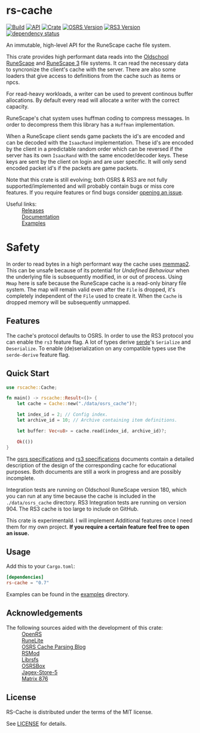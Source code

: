 # rs-cache
[![Build](https://github.com/jimvdl/rs-cache/workflows/build/badge.svg)](https://github.com/jimvdl/rs-cache)
[![API](https://docs.rs/rs-cache/badge.svg)](https://docs.rs/rs-cache)
[![Crate](https://img.shields.io/crates/v/rs-cache)](https://crates.io/crates/rs-cache)
[![OSRS Version](https://img.shields.io/badge/OSRS-180-blue)]()
[![RS3 Version](https://img.shields.io/badge/RS3-904-blue)]()
[![dependency status](https://deps.rs/repo/github/jimvdl/rs-cache/status.svg)](https://deps.rs/repo/github/jimvdl/rs-cache)

An immutable, high-level API for the RuneScape cache file system.

This crate provides high performant data reads into the [Oldschool RuneScape](https://oldschool.runescape.com/) and [RuneScape 3](https://www.runescape.com/) file systems. It can read the necessary data to syncronize the client's cache with the server. There are also some 
loaders that give access to definitions from the cache such as items or npcs. 

For read-heavy workloads, a writer can be used to prevent continous buffer allocations.
By default every read will allocate a writer with the correct capacity.

RuneScape's chat system uses huffman coding to compress messages. In order to decompress them this library has
a `Huffman` implementation.

When a RuneScape client sends game packets the id's are encoded and can be decoded with the `IsaacRand`
implementation. These id's are encoded by the client in a predictable random order which can be reversed if
the server has its own `IsaacRand` with the same encoder/decoder keys. These keys are sent by the client
on login and are user specific. It will only send encoded packet id's if the packets are game packets.

Note that this crate is still evolving; both OSRS & RS3 are not fully supported/implemented and
will probably contain bugs or miss core features. If you require features or find bugs consider [opening
an issue](https://github.com/jimvdl/rs-cache/issues/new).

Useful links:\
&nbsp;&nbsp;&nbsp;&nbsp;&nbsp;&nbsp;<img src="https://oldschool.runescape.wiki/images/thumb/5/5d/Fire_rune_detail.png/800px-Fire_rune_detail.png?07ed5" width="10"> &nbsp;[Releases](https://github.com/jimvdl/rs-cache/tags)\
&nbsp;&nbsp;&nbsp;&nbsp;&nbsp;&nbsp;<img src="https://oldschool.runescape.wiki/images/thumb/7/74/Water_rune_detail.png/800px-Water_rune_detail.png?4e790" width="10"> &nbsp;[Documentation](https://docs.rs/rs-cache)\
&nbsp;&nbsp;&nbsp;&nbsp;&nbsp;&nbsp;<img src="https://oldschool.runescape.wiki/images/thumb/e/ef/Nature_rune_detail.png/800px-Nature_rune_detail.png?a062f" width="10"> &nbsp;[Examples](examples/)

# Safety

In order to read bytes in a high performant way the cache uses [memmap2](https://crates.io/crates/memmap2). This can be unsafe because of its potential for _Undefined Behaviour_ when the underlying file is subsequently modified, in or out of process. Using `Mmap` here is safe because the RuneScape cache is a read-only binary file system. The map will remain valid even after the `File` is dropped, it's completely independent of the `File` used to create it. When the `Cache` is dropped memory will be subsequently unmapped.

## Features
The cache's protocol defaults to OSRS. In order to use the RS3 protocol you can enable the `rs3` feature flag.
A lot of types derive [serde](https://crates.io/crates/serde)'s `Serialize` and `Deserialize`. To enable (de)serialization on any compatible types use the `serde-derive` feature flag.

## Quick Start

```rust
use rscache::Cache;

fn main() -> rscache::Result<()> {
    let cache = Cache::new("./data/osrs_cache")?;

    let index_id = 2; // Config index.
    let archive_id = 10; // Archive containing item definitions.

    let buffer: Vec<u8> = cache.read(index_id, archive_id)?;

    Ok(())
}
```

The [osrs specifications](osrs_specifications.md) and [rs3 specifications](rs3_specifications.md) documents contain a detailed description of the design of the corresponding cache for educational purposes. Both documents are still a work in progress and are possibly incomplete.

Integration tests are running on Oldschool RuneScape version 180, which you can run at any time because the cache is included in the `./data/osrs_cache` directory. RS3 Integration tests are running on version 904. The RS3 cache is too large to include on GitHub.

This crate is experimentald. I will implement Additional features once I need them for my own project.
__If you require a certain feature feel free to open an issue.__

## Usage

Add this to your `Cargo.toml`:

```toml
[dependencies]
rs-cache = "0.7"
```

Examples can be found in the [examples](examples/) directory.

## Acknowledgements

The following sources aided with the development of this crate:\
&nbsp;&nbsp;&nbsp;&nbsp;&nbsp;&nbsp;<img src="https://oldschool.runescape.wiki/images/thumb/d/dc/Cosmic_rune_detail.png/800px-Cosmic_rune_detail.png?734d1" width="10"> &nbsp;[OpenRS](https://www.rune-server.ee/runescape-development/rs-503-client-server/downloads/312510-openrs-cache-library.html)\
&nbsp;&nbsp;&nbsp;&nbsp;&nbsp;&nbsp;<img src="https://oldschool.runescape.wiki/images/thumb/f/f3/Air_rune_detail.png/800px-Air_rune_detail.png?b7f49" width="10"> &nbsp;[RuneLite](https://runelite.net/)\
&nbsp;&nbsp;&nbsp;&nbsp;&nbsp;&nbsp;<img src="https://oldschool.runescape.wiki/images/thumb/0/0f/Law_rune_detail.png/800px-Law_rune_detail.png?dc1f3" width="10"> &nbsp;[OSRS Cache Parsing Blog](https://www.osrsbox.com/blog/2018/07/26/osrs-cache-research-extract-cache-definitions/)\
&nbsp;&nbsp;&nbsp;&nbsp;&nbsp;&nbsp;<img src="https://oldschool.runescape.wiki/images/thumb/a/ae/Chaos_rune_detail.png/800px-Chaos_rune_detail.png?0d8cb" width="10"> &nbsp;[RSMod](https://github.com/Tomm0017/rsmod)\
&nbsp;&nbsp;&nbsp;&nbsp;&nbsp;&nbsp;<img src="https://oldschool.runescape.wiki/images/thumb/8/8b/Soul_rune_detail.png/800px-Soul_rune_detail.png?75ada" width="10"> &nbsp;[Librsfs](https://github.com/Velocity-/librsfs)\
&nbsp;&nbsp;&nbsp;&nbsp;&nbsp;&nbsp;<img src="https://oldschool.runescape.wiki/images/thumb/c/c1/Blood_rune_detail.png/800px-Blood_rune_detail.png?2cf9e" width="10"> &nbsp;[OSRSBox](https://www.osrsbox.com/)\
&nbsp;&nbsp;&nbsp;&nbsp;&nbsp;&nbsp;<img src="https://oldschool.runescape.wiki/images/thumb/7/72/Earth_rune_detail.png/800px-Earth_rune_detail.png?991bd" width="10"> &nbsp;[Jagex-Store-5](https://github.com/guthix/Jagex-Store-5)\
&nbsp;&nbsp;&nbsp;&nbsp;&nbsp;&nbsp;<img src="https://oldschool.runescape.wiki/images/7/70/Wrath_rune.png?3a737" width="10"> &nbsp;[Matrix 876](https://www.rune-server.ee/runescape-development/rs-503-client-server/downloads/648085-matrix-3-876-recommended-876-rs3-server.html)


## License
RS-Cache is distributed under the terms of the MIT license.

See [LICENSE](LICENSE) for details.